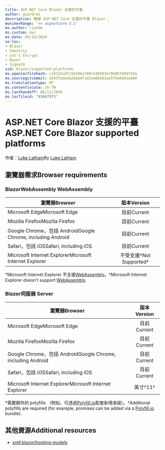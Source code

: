 ```yaml
---
title: ASP.NET Core Blazor 支援的平臺
author: guardrex
description: 瞭解 ASP.NET Core 支援的平臺 Blazor 。
monikerRange: '>= aspnetcore-3.1'
ms.author: riande
ms.custom: mvc
ms.date: 05/19/2020
no-loc:
- Blazor
- Identity
- Let's Encrypt
- Razor
- SignalR
uid: blazor/supported-platforms
ms.openlocfilehash: c10132c87c93346af89c548363e786967609f3da
ms.sourcegitcommit: d243fadeda20ad4f142ea60301ae5f5e0d41ed60
ms.translationtype: MT
ms.contentlocale: zh-TW
ms.lasthandoff: 06/12/2020
ms.locfileid: "83607975"
---
```

# <a name="aspnet-core-blazor-supported-platforms"></a><span data-ttu-id="c3a40-103">ASP.NET Core Blazor 支援的平臺</span><span class="sxs-lookup"><span data-stu-id="c3a40-103">ASP.NET Core Blazor supported platforms</span></span>

<span data-ttu-id="c3a40-104">作者：[Luke Latham](https://github.com/guardrex)</span><span class="sxs-lookup"><span data-stu-id="c3a40-104">By [Luke Latham](https://github.com/guardrex)</span></span>

## <a name="browser-requirements"></a><span data-ttu-id="c3a40-105">瀏覽器需求</span><span class="sxs-lookup"><span data-stu-id="c3a40-105">Browser requirements</span></span>

### <a name="blazor-webassembly"></a>Blazor<span data-ttu-id="c3a40-106">WebAssembly</span><span class="sxs-lookup"><span data-stu-id="c3a40-106"> WebAssembly</span></span>

| <span data-ttu-id="c3a40-107">瀏覽器</span><span class="sxs-lookup"><span data-stu-id="c3a40-107">Browser</span></span>                          | <span data-ttu-id="c3a40-108">版本</span><span class="sxs-lookup"><span data-stu-id="c3a40-108">Version</span></span>               |
| -------------------------------- | :-------------------: |
| <span data-ttu-id="c3a40-109">Microsoft Edge</span><span class="sxs-lookup"><span data-stu-id="c3a40-109">Microsoft Edge</span></span>                   | <span data-ttu-id="c3a40-110">目前</span><span class="sxs-lookup"><span data-stu-id="c3a40-110">Current</span></span>               |
| <span data-ttu-id="c3a40-111">Mozilla Firefox</span><span class="sxs-lookup"><span data-stu-id="c3a40-111">Mozilla Firefox</span></span>                  | <span data-ttu-id="c3a40-112">目前</span><span class="sxs-lookup"><span data-stu-id="c3a40-112">Current</span></span>               |
| <span data-ttu-id="c3a40-113">Google Chrome，包括 Android</span><span class="sxs-lookup"><span data-stu-id="c3a40-113">Google Chrome, including Android</span></span> | <span data-ttu-id="c3a40-114">目前</span><span class="sxs-lookup"><span data-stu-id="c3a40-114">Current</span></span>               |
| <span data-ttu-id="c3a40-115">Safari，包括 iOS</span><span class="sxs-lookup"><span data-stu-id="c3a40-115">Safari, including iOS</span></span>            | <span data-ttu-id="c3a40-116">目前</span><span class="sxs-lookup"><span data-stu-id="c3a40-116">Current</span></span>               |
| <span data-ttu-id="c3a40-117">Microsoft Internet Explorer</span><span class="sxs-lookup"><span data-stu-id="c3a40-117">Microsoft Internet Explorer</span></span>      | <span data-ttu-id="c3a40-118">不受支援&dagger;</span><span class="sxs-lookup"><span data-stu-id="c3a40-118">Not Supported&dagger;</span></span> |

<span data-ttu-id="c3a40-119">&dagger;Microsoft Internet Explorer 不支援[WebAssembly](https://webassembly.org)。</span><span class="sxs-lookup"><span data-stu-id="c3a40-119">&dagger;Microsoft Internet Explorer doesn't support [WebAssembly](https://webassembly.org).</span></span>

### <a name="blazor-server"></a>Blazor<span data-ttu-id="c3a40-120">伺服器</span><span class="sxs-lookup"><span data-stu-id="c3a40-120"> Server</span></span>

| <span data-ttu-id="c3a40-121">瀏覽器</span><span class="sxs-lookup"><span data-stu-id="c3a40-121">Browser</span></span>                          | <span data-ttu-id="c3a40-122">版本</span><span class="sxs-lookup"><span data-stu-id="c3a40-122">Version</span></span>    |
| -------------------------------- | :--------: |
| <span data-ttu-id="c3a40-123">Microsoft Edge</span><span class="sxs-lookup"><span data-stu-id="c3a40-123">Microsoft Edge</span></span>                   | <span data-ttu-id="c3a40-124">目前</span><span class="sxs-lookup"><span data-stu-id="c3a40-124">Current</span></span>    |
| <span data-ttu-id="c3a40-125">Mozilla Firefox</span><span class="sxs-lookup"><span data-stu-id="c3a40-125">Mozilla Firefox</span></span>                  | <span data-ttu-id="c3a40-126">目前</span><span class="sxs-lookup"><span data-stu-id="c3a40-126">Current</span></span>    |
| <span data-ttu-id="c3a40-127">Google Chrome，包括 Android</span><span class="sxs-lookup"><span data-stu-id="c3a40-127">Google Chrome, including Android</span></span> | <span data-ttu-id="c3a40-128">目前</span><span class="sxs-lookup"><span data-stu-id="c3a40-128">Current</span></span>    |
| <span data-ttu-id="c3a40-129">Safari，包括 iOS</span><span class="sxs-lookup"><span data-stu-id="c3a40-129">Safari, including iOS</span></span>            | <span data-ttu-id="c3a40-130">目前</span><span class="sxs-lookup"><span data-stu-id="c3a40-130">Current</span></span>    |
| <span data-ttu-id="c3a40-131">Microsoft Internet Explorer</span><span class="sxs-lookup"><span data-stu-id="c3a40-131">Microsoft Internet Explorer</span></span>      | <span data-ttu-id="c3a40-132">英寸&dagger;</span><span class="sxs-lookup"><span data-stu-id="c3a40-132">11&dagger;</span></span> |

<span data-ttu-id="c3a40-133">&dagger;需要額外的 polyfills （例如，可透過[Polyfill.io](https://polyfill.io/v3/)配套新增承諾）。</span><span class="sxs-lookup"><span data-stu-id="c3a40-133">&dagger;Additional polyfills are required (for example, promises can be added via a [Polyfill.io](https://polyfill.io/v3/) bundle).</span></span>

## <a name="additional-resources"></a><span data-ttu-id="c3a40-134">其他資源</span><span class="sxs-lookup"><span data-stu-id="c3a40-134">Additional resources</span></span>

* <xref:blazor/hosting-models>
